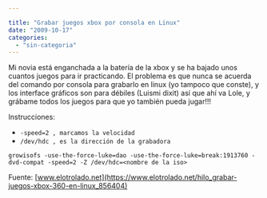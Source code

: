 ```yaml
---

title: "Grabar juegos xbox por consola en Linux"
date: "2009-10-17"
categories: 
  - "sin-categoria"
---
```


Mi novia está enganchada a la batería de la xbox y se ha bajado unos cuantos juegos para ir practicando. El problema es que nunca se acuerda del comando por consola para grabarlo en linux (yo tampoco que conste), y los interface gráficos son para débiles (Luismi dixit) así que ahí va Lole, y grábame todos los juegos para que yo también pueda jugar!!!

Instrucciones:

- `-speed=2 , marcamos la velocidad`
- `/dev/hdc , es la dirección de la grabadora`

`growisofs -use-the-force-luke=dao -use-the-force-luke=break:1913760 -dvd-compat -speed=2 -Z /dev/hdc=<nombre de la iso>`

Fuente: [www.elotrolado.net](https://www.elotrolado.net/hilo_grabar-juegos-xbox-360-en-linux_856404)
